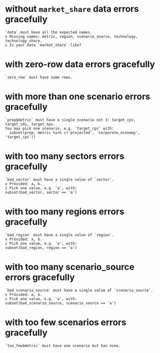 # without `market_share` data errors gracefully

    `data` must have all the expected names.
    x Missing names: metric, region, scenario_source, technology, technology_share.
    i Is your data `market_share`-like?

# with zero-row data errors gracefully

    `zero_row` must have some rows.

# with more than one scenario errors gracefully

    `prep$metric` must have a single scenario not 3: target_cps, target_sds, target_sps.
    You may pick one scenario, e.g. 'target_cps' with:
      subset(prep, metric %in% c('projected', 'corporate_economy', 'target_cps'))

# with too many sectors errors gracefully

    `bad_sector` must have a single value of `sector`.
    x Provided: a, b.
    i Pick one value, e.g. 'a', with:
    subset(bad_sector, sector == 'a')

# with too many regions errors gracefully

    `bad_region` must have a single value of `region`.
    x Provided: a, b.
    i Pick one value, e.g. 'a', with:
    subset(bad_region, region == 'a')

# with too many scenario_source errors gracefully

    `bad_scenario_source` must have a single value of `scenario_source`.
    x Provided: a, b.
    i Pick one value, e.g. 'a', with:
    subset(bad_scenario_source, scenario_source == 'a')

# with too few scenarios errors gracefully

    `too_few$metric` must have one scenario but has none.

